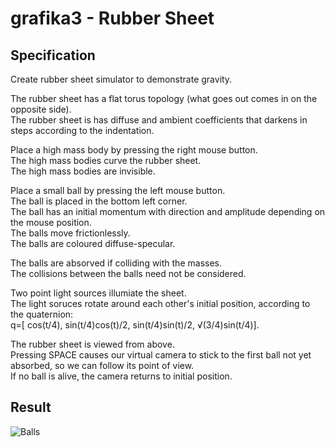 # grafika3 - Rubber Sheet

## Specification

Create rubber sheet simulator to demonstrate gravity.

The rubber sheet has a flat torus topology (what goes out comes in on the opposite side). <br />
The rubber sheet is has diffuse and ambient coefficients that darkens in steps according to the indentation. <br />

Place a high mass body by pressing the right mouse button. <br />
The high mass bodies curve the rubber sheet. <br />
The high mass bodies are invisible.

Place a small ball by pressing the left mouse button. <br />
The ball is placed in the bottom left corner. <br />
The ball has an initial momentum with direction and amplitude depending on the mouse position. <br />
The balls move frictionlessly. <br />
The balls are coloured diffuse-specular.

The balls are absorved if colliding with the masses. <br />
The collisions between the balls need not be considered.

Two point light sources illumiate the sheet. <br />
The light soruces rotate around each other's initial position, according to the quaternion: <br />
q=[ cos(t/4), sin(t/4)cos(t)/2, sin(t/4)sin(t)/2, √(3/4)sin(t/4)].

The rubber sheet is viewed from above. <br />
Pressing SPACE causes our virtual camera to stick to the first ball not yet absorbed, so we can follow its point of view. <br />
If no ball is alive, the camera returns to initial position.

## Result

![Balls](https://user-images.githubusercontent.com/59647190/161544503-67fb32cf-7215-4d3a-9b51-64ae66228a9e.png)
